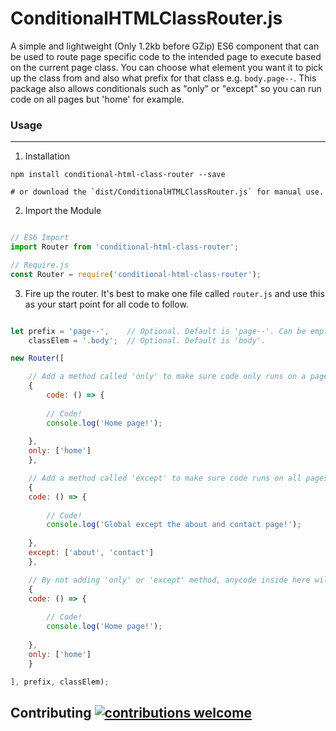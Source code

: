 # ConditionalHTMLClassRouter.js

A simple and lightweight (Only 1.2kb before GZip) ES6 component that can be used to route page specific code to the intended page to execute based on the current page class. You can choose what element you want it to pick up the class from and also what prefix for that class e.g. `body.page--`. This package also allows conditionals such as "only" or "except" so you can run code on all pages but 'home' for example.


### Usage
- - - -
1. Installation
```shell
npm install conditional-html-class-router --save

# or download the `dist/ConditionalHTMLClassRouter.js` for manual use.
```

2. Import the Module
```JavaScript

// ES6 Import
import Router from 'conditional-html-class-router';

// Require.js
const Router = require('conditional-html-class-router');
```

3. Fire up the router. It's best to make one file called `router.js` and use this as your start point for all code to follow.
```JavaScript

let prefix = 'page--',    // Optional. Default is 'page--'. Can be empty but not recommended.
    classElem = '.body';  // Optional. Default is 'body'.

new Router([

    // Add a method called 'only' to make sure code only runs on a page with the array of classes.
    {
        code: () => {
		
	    // Code!
	    console.log('Home page!');
	    
	},
	only: ['home']
    },

    // Add a method called 'except' to make sure code runs on all pages except those in the array of classes.
    {
	code: () => {
	
	    // Code!
	    console.log('Global except the about and contact page!');
	    
	},
	except: ['about', 'contact']
    },

    // By not adding 'only' or 'except' method, anycode inside here will run on all pages.
    {
	code: () => {
		
	    // Code!
	    console.log('Home page!');
	    
	},
	only: ['home']
    }

], prefix, classElem);
```

## Contributing [![contributions welcome](https://img.shields.io/badge/contributions-welcome-brightgreen.svg?style=flat)](https://github.com/dwyl/esta/issues)
